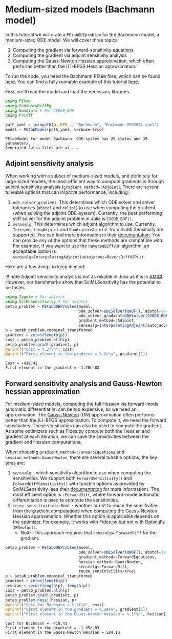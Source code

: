 # Medium-sized models (Bachmann model)

In this tutorial we will crate a `PEtabODEproblem` for the Bachmann model, a medium-sized ODE model. We will cover three topics:

1. Computing the gradient via forward-sensitivity equations
2. Computing the gradient via adjoint sensitivity analysis
3. Computing the Gauss-Newton Hessian approximation, which often performs better than the (L)-BFGS Hessian approximation.

To run the code, you need the Bachmann PEtab files, which can be found [here](https://github.com/sebapersson/PEtab.jl/tree/main/examples/Bachmann). You can find a fully runnable example of this tutorial [here](https://github.com/sebapersson/PEtab.jl/tree/main/examples/Bachmann.jl).

First, we'll read the model and load the necessary libraries.

```julia
using PEtab
using OrdinaryDiffEq
using Sundials # For CVODE_BDF
using Printf
 
path_yaml = joinpath(@__DIR__, "Bachmann", "Bachmann_MSB2011.yaml") 
model = PEtabModel(path_yaml, verbose=true)
```
```
PEtabModel for model Bachmann. ODE-system has 25 states and 39 parameters.
Generated Julia files are at ...
```

## Adjoint sensitivity analysis

When working with a subset of medium-sized models, and definitely for large-sized models, the most efficient way to compute gradients is through adjoint sensitivity analysis (`gradient_method=:Adjoint`). There are several tuneable options that can improve performance, including:

1. `ode_solver_gradient`: This determines which ODE solver and solver tolerances (`abstol` and `reltol`) to use when computing the gradient (when solving the adjoint ODE-system). Currently, the best performing stiff solver for the adjoint problem in Julia is `CVODE_BDF()`.
2. `sensealg`: This determines which adjoint algorithm to use. Currently, `InterpolatingAdjoint` and `QuadratureAdjoint` from SciMLSensitivity are supported. You can find more information in their [documentation](https://github.com/SciML/SciMLSensitivity.jl). You can provide any of the options that these methods are compatible with. For example, if you want to use the `ReverseDiffVJP` algorithm, an acceptable option is `sensealg=InterpolatingAdjoint(autojacvec=ReversDiffVJP())`.

Here are a few things to keep in mind:

!!! note
    Adjoint sensitivity analysis is not as reliable in Julia as it is in [AMICI](https://github.com/SciML/SciMLSensitivity.jl/issues/795). However, our benchmarks show that SciMLSensitivity has the potential to be faster.


```julia
using Zygote # For adjoint
using SciMLSensitivity # For adjoint
petab_problem = PEtabODEProblem(model, 
                                ode_solver=ODESolver(QNDF(), abstol=1e-8, reltol=1e-8), 
                                ode_solver_gradient=ODESolver(CVODE_BDF(), abstol=1e-8, reltol=1e-8),
                                gradient_method=:Adjoint, 
                                sensealg=InterpolatingAdjoint(autojacvec=EnzymeVJP())) 
p = petab_problem.xnominal_transformed 
gradient = zeros(length(p)) 
cost = petab_problem.nllh(p)
petab_problem.grad!(gradient, p)
@printf("Cost = %.2f\n", cost)
@printf("First element in the gradient = %.2e\n", gradient[1])
```
```
Cost = -418.41
First element in the gradient = -1.70e-03
```

## Forward sensitivity analysis and Gauss-Newton hessian approximation

For medium-sized models, computing the full Hessian via forward-mode automatic differentiation can be too expensive, so we need an approximation. The [Gauss-Newton](https://en.wikipedia.org/wiki/Gauss%E2%80%93Newton_algorithm) (GN) approximation often performs better than the (L)-BFGS approximation. To compute it, we need the forward sensitivities. These sensitivities can also be used to compute the gradient. As some optimizers such as Fides.py compute both the Hessian and gradient at each iteration, we can save the sensitivities between the gradient and Hessian computations.

When choosing `gradient_method=:ForwardEquations` and `hessian_method=:GaussNewton`, there are several tunable options, the key ones are:

1. `sensealg` - which sensitivity algorithm to use when computing the sensitivities. We support both `ForwardSensitivity()` and `ForwardDiffSensitivity()` with tunable options as provided by SciMLSensitivity (see their [documentation](https://github.com/SciML/SciMLSensitivity.jl) for more information). The most efficient option is `:ForwardDiff`, where forward-mode automatic differentiation is used to compute the sensitivities.
2. `reuse_sensitivities::Bool` - whether or not to reuse the sensitivities from the gradient computations when computing the Gauss-Newton Hessian approximation. Whether this option is applicable depends on the optimizer. For example, it works with Fides.py but not with Optim.jl's `IPNewton()`.
   * Note - this approach requires that `sensealg=:ForwardDiff` for the gradient.

```julia
petab_problem = PEtabODEProblem(model, 
                                ode_solver=ODESolver(QNDF(), abstol=1e-8, reltol=1e-8),
                                gradient_method=:ForwardEquations, 
                                hessian_method=:GaussNewton,
                                sensealg=:ForwardDiff, 
                                reuse_sensitivities=true) 
p = petab_problem.xnominal_transformed 
gradient = zeros(length(p)) 
hessian = zeros(length(p), length(p)) 
cost = petab_problem.nllh(p)
petab_problem.grad!(gradient, p)
petab_problem.hess!(hessian, p)
@printf("Cost for Bachmann = %.2f\n", cost)
@printf("First element in the gradient = %.2e\n", gradient[1])
@printf("First element in the Gauss-Newton Hessian = %.2f\n", hessian[1, 1])
```
```
Cost for Bachmann = -418.41
First element in the gradient = -1.85e-03
First element in the Gauss-Newton Hessian = 584.10
```

